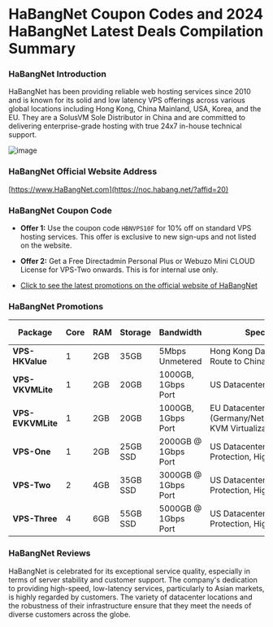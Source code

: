 # HaBangNet Coupon Codes and 2024 HaBangNet Latest Deals Compilation Summary

### HaBangNet Introduction
HaBangNet has been providing reliable web hosting services since 2010 and is known for its solid and low latency VPS offerings across various global locations including Hong Kong, China Mainland, USA, Korea, and the EU. They are a SolusVM Sole Distributor in China and are committed to delivering enterprise-grade hosting with true 24x7 in-house technical support.

![image](https://github.com/naomasirmon527/HaBangNet/assets/167733697/1a5e37ea-3cc3-4e82-ab52-79bbf11573c8)

### HaBangNet Official Website Address
[https://www.HaBangNet.com](https://noc.habang.net/?affid=20)

### HaBangNet Coupon Code
- **Offer 1:** Use the coupon code `HBNVPS10F` for 10% off on standard VPS hosting services. This offer is exclusive to new sign-ups and not listed on the website.
- **Offer 2:** Get a Free Directadmin Personal Plus or Webuzo Mini CLOUD License for VPS-Two onwards. This is for internal use only.
  
- [Click to see the latest promotions on the official website of HaBangNet](https://noc.habang.net/?affid=20)

### HaBangNet Promotions

| Package              | Core | RAM  | Storage  | Bandwidth                        | Special Features                                           | Price                     | More Information                                         |
|----------------------|------|------|----------|----------------------------------|------------------------------------------------------------|---------------------------|----------------------------------------------------------|
| **VPS- HKValue**     | 1    | 2GB  | 35GB     | 5Mbps Unmetered                  | Hong Kong Datacenter, Direct Route to China, KVM Virtualization | \$25.95 Monthly            | [Sign-up Now](https://noc.habang.net/?affid=20&id=261) |
| **VPS- VKVMLite**    | 1    | 2GB  | 20GB     | 1000GB, 1Gbps Port               | US Datacenter, KVM Virtualization                           | \$6.95 Monthly             | [Sign-up Now](https://noc.habang.net/?affid=20&id=341) |
| **VPS- EVKVMLite**   | 1    | 2GB  | 20GB     | 1000GB, 1Gbps Port               | EU Datacenter (Germany/Netherlands/UK/Poland), KVM Virtualization | \$6.95 Monthly             | [Sign-up Now](https://noc.habang.net/?affid=20&id=342) |
| **VPS-One**          | 1    | 2GB  | 25GB SSD | 2000GB @ 1Gbps Port              | US Datacenter, 10Gbps DDoS Protection, High Frequency CPU  | \$9.95 Monthly             | [Sign-up Now](https://noc.habang.net/?affid=20&id=93)  |
| **VPS-Two**          | 2    | 4GB  | 35GB SSD | 3000GB @ 1Gbps Port              | US Datacenter, 10Gbps DDoS Protection, High Frequency CPU  | \$19.95 Monthly            | [Sign-up Now](https://noc.habang.net/?affid=20&id=94)  |
| **VPS-Three**        | 4    | 6GB  | 55GB SSD | 5000GB @ 1Gbps Port              | US Datacenter, 10Gbps DDoS Protection, High Frequency CPU  | \$39.95 Monthly            | [Sign-up Now](https://noc.habang.net/?affid=20&id=95)  |

### HaBangNet Reviews
HaBangNet is celebrated for its exceptional service quality, especially in terms of server stability and customer support. The company's dedication to providing high-speed, low-latency services, particularly to Asian markets, is highly regarded by customers. The variety of datacenter locations and the robustness of their infrastructure ensure that they meet the needs of diverse customers across the globe.
